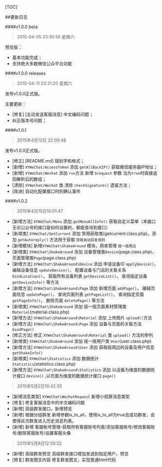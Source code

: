 [TOC]

##更新日志

####v1.0.0 beta
> 2015-04-05 23:30:55 星期六

预览版：
 - 基本功能完成；
 - 支持绝大多数微信公众平台功能

####v1.0.0 releases
> 2015-04-11 23:31:20 星期六

发布v1.0.0正式版。

主要更新：

 - [修复] [主动发送客服消息] 中文编码问题；
 - 纠正版本号问题；

####v1.0.1
>2015年4月12日 22:09:48

发布v1.0.0正式版。

 - [修正] [README.md] 错别字和格式；
 - [新增] `XYWeChat/AccessToken` 添加 `getAllBackIP()` 获取微信服务器IP地址；
 - [新增] `XYWeChat/Wechat` 添加 `run`方法 新增 `$request` 参数 当为`true`时直接返回解析后的数组；
 - [清除] `XYWeChat/Wechat` 类 清除 `checkSignature()` 遗留方法；
 - [改进] 自动化配置接口时的确认事件

####v1.0.2
>2015年4月15日18:01:47

 - [新增方法] `XYWeChat/Menu` 添加 `getMenuAllInfo()` 获取自定义菜单（本接口无论公众号的接口是如何设置的，都能查询到接口）
 - [新增类] `XYWeChat/GetCurrent` 添加 常用获取类(getcurrent.class.php)，添加 `getAutoreply()` 方法用于获取 `获取自动回复规则`
 - [新增模块] 新增`XYWeChat\ShakeAround` 模块，用来管理 `摇一摇周边`
 - [新增类] `XYWeChat\ShakeAround` 添加 设备管理类`Device`(page.class.php)，页面管理类`Page`(page.class.php)
 - [新增方法] `XYWeChat\ShakeAround\Device` 添加 申请设备ID `applyDevice()`， 编辑设备信息 `updateDevice()`， 配置设备与门店的关联关系 `bindLocation()`， 获取所有设备列表 `getDeviceList()`， 查询指定设备 `getDeviceInfo()` 等方法
 - [新增方法] `XYWeChat\ShakeAround\Page` 添加 新增页面 `addPage()`， 编辑页面信息 `updatePage()`， 查询页面列表 `getPageList()`， 查询指定页面 `getPageInfo()`， 删除页面 `deletePage()` 等方法
 - [新增类] `XYWeChat\ShakeAround` 添加 摇一摇页面素材管理类`Material`(material.class.php)
 - [新增方法] `XYWeChat\ShakeAround\Material` 添加 上传图片 `upload()`方法
 - [新增方法] `XYWeChat\ShakeAround\Page` 添加 设备与页面的关联方法 `bindPage()`
 - [修正方法] 修正 `XYWeChat\ShakeAround\Material` 类 `upload()` 方法的参列
 - [新增类] `XYWeChat\ShakeAround` 添加 摇一摇用户类 `User`(user.class.php)
 - [新增方法] `XYWeChat\ShakeAround\User` 添加 获取摇周边的设备及用户信息 `getShakeInfo()`
 - [新增类] `XYWeChat\Statistics` 添加 数据统计 `Statistics`(statistics.class.php)
 - [新增方法] `XYWeChat\ShakeAround\Statistics` 添加 以设备为维度的数据统计接口 `device()` ,以页面为维度的数据统计接口 `page()`

>2015年5月2日16:42:35

 - [新增消息类型] `XYWeChat\WechatRequest` 新增小视屏消息类型
 - [修复] 修复客服消息中的中文编码问题
 - [新增] 高级群发接口，新增预览
 - [新增] 根据分组群发 新增参数is_to_all，使用is_to_all为true且成功群发，会使得此次群发进入历史消息列表。
 - [新增] 新增 客服帐号管理-获取所有客服账号列表/添加客服账号/修改客服账号/删除客服账号/设置客服头像

>2015年5月8日12:59:52

 - [新增] 高级群发预览 高级群发接口增加发送到指定用户，预览
 - [修复] 群发图文内容 修复群发图文，实现普通html代码
